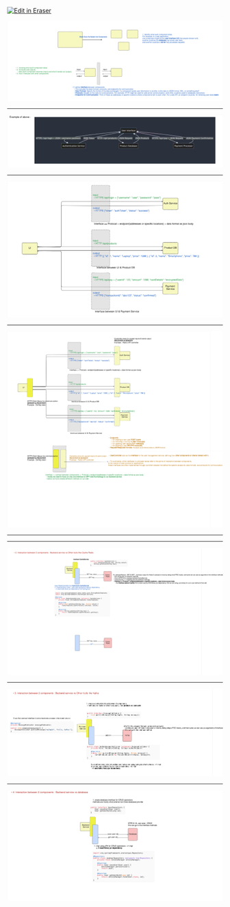 <p><a target="_blank" href="https://app.eraser.io/workspace/4V79kdh82LGqWONFLrwu" id="edit-in-eraser-github-link"><img alt="Edit in Eraser" src="https://firebasestorage.googleapis.com/v0/b/second-petal-295822.appspot.com/o/images%2Fgithub%2FOpen%20in%20Eraser.svg?alt=media&amp;token=968381c8-a7e7-472a-8ed6-4a6626da5501"></a></p>

![Break down the system into components](/.eraser/4V79kdh82LGqWONFLrwu___qnB6tOkrttS5pifXKfvMtsnVb153___---figure---KDFr4EaaKLG3QX_lFjZwb---figure---4Hwa6ssBzALfQAo4gLwHPw.png "Break down the system into components")

---

![Example of component to component communication](/.eraser/4V79kdh82LGqWONFLrwu___qnB6tOkrttS5pifXKfvMtsnVb153___---figure---po2R8W-6YUlF3TAFUJOZE---figure---FRKWKTB68WhE7C2Kh1Qm0g.png "Example of component to component communication")



---

![Component to component HL view](/.eraser/4V79kdh82LGqWONFLrwu___qnB6tOkrttS5pifXKfvMtsnVb153___---figure---FDs5n1kiaTF0yV5B8eq9N---figure---MvCQOuIZ1H4yxQZpjtQeGA.png "Component to component HL view")

---

![Component to component HL view 2](/.eraser/4V79kdh82LGqWONFLrwu___qnB6tOkrttS5pifXKfvMtsnVb153___---figure---XOowwBBXgBxcIOEHVo1xH---figure---oFNwdsr3n0vFKUd9gdB58A.png "Component to component HL view 2")

---



---

![Example 2](/.eraser/4V79kdh82LGqWONFLrwu___qnB6tOkrttS5pifXKfvMtsnVb153___---figure---f0v6jCcCkAMLETCurx89T---figure---tlV2fTxq25jLkgEOSrrcEw.png "Example 2")

---

![Example 3](/.eraser/4V79kdh82LGqWONFLrwu___qnB6tOkrttS5pifXKfvMtsnVb153___---figure---moK7-AdKjYGFUn5DM4Vsi---figure---7yy9Mf3phw6Y8TPa5QMbjg.png "Example 3")

---

![Exmple 4](/.eraser/4V79kdh82LGqWONFLrwu___qnB6tOkrttS5pifXKfvMtsnVb153___---figure---MctfButuNf-XVqCUQH91i---figure---deXmXr2dXr4h1jBeQ_MNmQ.png "Exmple 4")




<!--- Eraser file: https://app.eraser.io/workspace/4V79kdh82LGqWONFLrwu --->